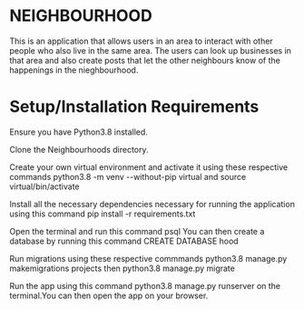 # NEIGHBOURHOOD

This is an application that allows users in an area to interact with other people who also live in the same area. The users can look up businesses in that area and also create posts that let the other neighbours know of the happenings in the nieghbourhood.

# Setup/Installation Requirements

Ensure you have Python3.8 installed.

Clone the Neighbourhoods directory.

Create your own virtual environment and activate it using these respective commands python3.8 -m venv --without-pip virtual and source virtual/bin/activate

Install all the necessary dependencies necessary for running the application using this command pip install -r requirements.txt

Open the terminal and run this command psql You can then create a database by running this command CREATE DATABASE hood

Run migrations using these respective commmands python3.8 manage.py makemigrations projects then python3.8 manage.py migrate

Run the app using this command python3.8 manage.py runserver on the terminal.You can then open the app on your browser.


